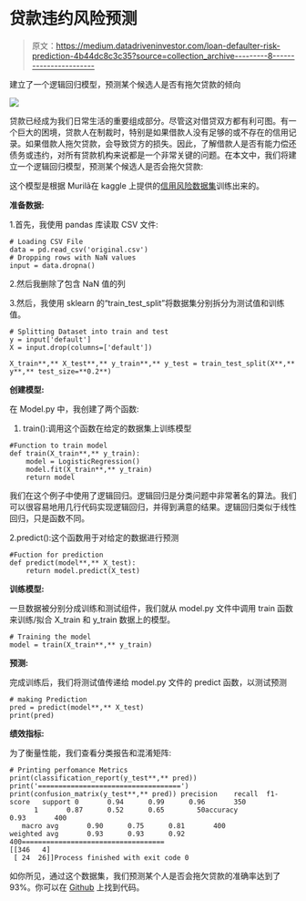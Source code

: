 # 贷款违约风险预测

> 原文：<https://medium.datadriveninvestor.com/loan-defaulter-risk-prediction-4b44dc8c3c35?source=collection_archive---------8----------------------->

建立了一个逻辑回归模型，预测某个候选人是否有拖欠贷款的倾向

![](img/3c015e2365a1501e4405e13f75a1f8a6.png)

贷款已经成为我们日常生活的重要组成部分。尽管这对借贷双方都有利可图。有一个巨大的困境，贷款人在制裁时，特别是如果借款人没有足够的或不存在的信用记录。如果借款人拖欠贷款，会导致贷方的损失。因此，了解借款人是否有能力偿还债务或违约，对所有贷款机构来说都是一个非常关键的问题。在本文中，我们将建立一个逻辑回归模型，预测某个候选人是否会拖欠贷款:

这个模型是根据 Murilã在 kaggle 上提供的[信用风险数据集](https://www.kaggle.com/upadorprofzs/credit-risk)训练出来的。

**准备数据:**

1.首先，我使用 pandas 库读取 CSV 文件:

```
# Loading CSV File
data = pd.read_csv('original.csv')
# Dropping rows with NaN values
input = data.dropna()
```

2.然后我删除了包含 NaN 值的列

3.然后，我使用 sklearn 的“train_test_split”将数据集分别拆分为测试值和训练值。

```
# Splitting Dataset into train and test
y = input['default']
X = input.drop(columns=['default'])

X_train**,** X_test**,** y_train**,** y_test = train_test_split(X**,** y**,** test_size=**0.2**)
```

**创建模型:**

在 Model.py 中，我创建了两个函数:

1.  train():调用这个函数在给定的数据集上训练模型

```
#Function to train model
def train(X_train**,** y_train):
    model = LogisticRegression()
    model.fit(X_train**,** y_train)
    return model
```

我们在这个例子中使用了逻辑回归。逻辑回归是分类问题中非常著名的算法。我们可以很容易地用几行代码实现逻辑回归，并得到满意的结果。逻辑回归类似于线性回归，只是函数不同。

2.predict():这个函数用于对给定的数据进行预测

```
#Fuction for prediction
def predict(model**,** X_test):
    return model.predict(X_test)
```

**训练模型:**

一旦数据被分别分成训练和测试组件，我们就从 model.py 文件中调用 train 函数来训练/拟合 X_train 和 y_train 数据上的模型。

```
# Training the model
model = train(X_train**,** y_train)
```

**预测:**

完成训练后，我们将测试值传递给 model.py 文件的 predict 函数，以测试预测

```
# making Prediction
pred = predict(model**,** X_test)
print(pred)
```

**绩效指标:**

为了衡量性能，我们查看分类报告和混淆矩阵:

```
# Printing perfomance Metrics
print(classification_report(y_test**,** pred))
print('===================================')
print(confusion_matrix(y_test**,** pred)) precision    recall  f1-score   support 0       0.94      0.99      0.96       350
      1       0.87      0.52      0.65        50accuracy                           0.93       400
   macro avg       0.90      0.75      0.81       400
weighted avg       0.93      0.93      0.92       400===================================
[[346   4]
 [ 24  26]]Process finished with exit code 0
```

如你所见，通过这个数据集，我们预测某个人是否会拖欠贷款的准确率达到了 93%。你可以在 [Github](https://github.com/nischalmadiraju/Loan-Risk-Prediction) 上找到代码。